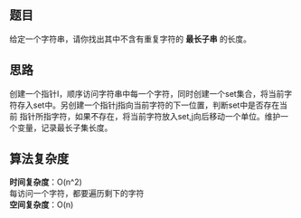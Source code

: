 ## 题目
给定一个字符串，请你找出其中不含有重复字符的 **最长子串** 的长度。
## 思路
创建一个指针I，顺序访问字符串中每一个字符，同时创建一个set集合，将当前字符存入set中。另创建一个指针j指向当前字符的下一位置，判断set中是否存在当前
指针所指字符，如果不存在，将当前字符放入set,j向后移动一个单位。维护一个变量，记录最长子集长度。  
## 算法复杂度
**时间复杂度**：O(n^2)  
每访问一个字符，都要遍历剩下的字符  
**空间复杂度**：O(n)
